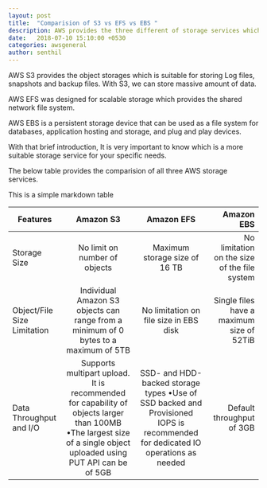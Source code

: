 ```yaml
---
layout: post
title:  "Comparision of S3 vs EFS vs EBS "
description: AWS provides the three different of storage services which are S3, EFS and EBS. All these services are great, but only if you use them in accordance with their purpose.
date:   2018-07-10 15:10:00 +0530
categories: awsgeneral
author: senthil
---
```


AWS S3 provides the object storages which is suitable for storing Log files, snapshots and backup files. With S3, we can store massive amount of data.

AWS EFS was designed for scalable storage which provides the shared network file system.

AWS EBS is a persistent storage device that can be used as a file system for databases, application hosting and storage, and plug and play devices.

With that brief introduction, It is very important to know which is a more suitable storage service for your specific needs.

The below table provides the comparision of all three AWS storage services.

This is a simple markdown table

| Features       | Amazon S3        | Amazon EFS           | Amazon EBS      |
| -------------  |:----------------:| :-------------------:| ---------------:| 
| Storage Size   | No limit on number of objects | Maximum storage size of 16 TB | No limitation on the size of the file system |
| Object/File Size Limitation     | Individual Amazon S3 objects can range from a minimum of 0 bytes to a maximum of 5TB      |   No limitation on file size in EBS disk	 | Single files have a maximum size of 52TiB |
| Data Throughput and I/O | Supports multipart upload. It is recommended for capability of objects larger than 100MB •The largest size of a single object uploaded using PUT API can be of 5GB |   SSD- and HDD-backed storage types •Use of SSD backed and Provisioned IOPS is recommended for dedicated IO operations as needed | 	Default throughput of 3GB |

